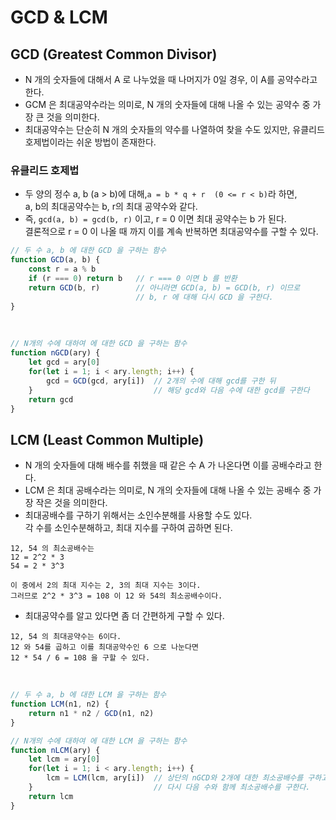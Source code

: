 # GCD & LCM

## GCD (Greatest Common Divisor)
+ N 개의 숫자들에 대해서 A 로 나누었을 때 나머지가 0일 경우, 이 A를 공약수라고 한다.
+ GCM 은 최대공약수라는 의미로, N 개의 숫자들에 대해 나올 수 있는 공약수 중 가장 큰 것을 의미한다.
+ 최대공약수는 단순히 N 개의 숫자들의 약수를 나열하여 찾을 수도 있지만, 유클리드 호제법이라는 쉬운 방법이 존재한다.

### 유클리드 호제법
+ 두 양의 정수 a, b (a > b)에 대해,`a = b * q + r  (0 <= r < b)`라 하면,      
a, b의 최대공약수는 b, r의 최대 공약수와 같다.
+ 즉, `gcd(a, b) = gcd(b, r)` 이고, r = 0 이면 최대 공약수는 b 가 된다.    
결론적으로 r = 0 이 나올 때 까지 이를 계속 반복하면 최대공약수를 구할 수 있다.

```javascript
// 두 수 a, b 에 대한 GCD 을 구하는 함수
function GCD(a, b) {
    const r = a % b
    if (r === 0) return b   // r === 0 이면 b 를 반환
    return GCD(b, r)        // 아니라면 GCD(a, b) = GCD(b, r) 이므로 
                            // b, r 에 대해 다시 GCD 을 구한다.
}
```

<br>

```javascript
// N개의 수에 대하여 에 대한 GCD 을 구하는 함수
function nGCD(ary) {
    let gcd = ary[0]
    for(let i = 1; i < ary.length; i++) {
        gcd = GCD(gcd, ary[i])  // 2개의 수에 대해 gcd를 구한 뒤
    }                           // 해당 gcd와 다음 수에 대한 gcd를 구한다
    return gcd
}
```


## LCM (Least Common Multiple)
+ N 개의 숫자들에 대해 배수를 취했을 때 같은 수 A 가 나온다면 이를 공배수라고 한다.
+ LCM 은 최대 공배수라는 의미로, N 개의 숫자들에 대해 나올 수 있는 공배수 중 가장 작은 것을 의미한다.
+ 최대공배수를 구하기 위해서는 소인수분해를 사용할 수도 있다.    
각 수를 소인수분해하고, 최대 지수를 구하여 곱하면 된다.
```
12, 54 의 최소공배수는
12 = 2^2 * 3
54 = 2 * 3^3

이 중에서 2의 최대 지수는 2, 3의 최대 지수는 3이다.
그러므로 2^2 * 3^3 = 108 이 12 와 54의 최소공배수이다.
```

+ 최대공약수를 알고 있다면 좀 더 간편하게 구할 수 있다.
```
12, 54 의 최대공약수는 6이다.
12 와 54를 곱하고 이를 최대공약수인 6 으로 나눈다면
12 * 54 / 6 = 108 을 구할 수 있다.
```

<br>

```javascript
// 두 수 a, b 에 대한 LCM 을 구하는 함수
function LCM(n1, n2) {
    return n1 * n2 / GCD(n1, n2)
}
```

```javascript
// N개의 수에 대하여 에 대한 LCM 을 구하는 함수
function nLCM(ary) {
    let lcm = ary[0]
    for(let i = 1; i < ary.length; i++) {
        lcm = LCM(lcm, ary[i])  // 상단의 nGCD와 2개에 대한 최소공배수를 구하고
    }                           // 다시 다음 수와 함께 최소공배수를 구한다.
    return lcm                  
}
```